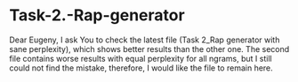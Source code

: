 # Task-2.-Rap-generator
Dear Eugeny, I ask You to check the latest file (Task 2_Rap generator with sane perplexity), which shows better results than the other one.
The second file contains worse results with equal perplexity for all ngrams, but I still could not find the mistake, therefore, I would like the file to remain here.
